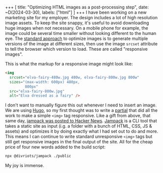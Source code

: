 +++
[
    title: "Optimizing HTML images as a post-processing step",
    date: ~D(2024-03-30),
    labels: ["html"]
]
+++
I have been working on a new marketing site for my employer. The design includes a lot of high resolution image assets. To keep the site snappy, it's useful to avoid downloading huge images when not necessary. On a mobile phone for example, the image could be several time smaller without looking different to the human eye. The [standard approach](https://developer.mozilla.org/en-US/docs/Learn/HTML/Multimedia_and_embedding/Responsive_images) to optimize images is to generate multiple versions of the image at different sizes, then use the image `srcset` attribute to tell the browser which version to load. These are called "responsive images".

This is what the markup for a responsive image might look like:
```html
<img
  srcset="elva-fairy-480w.jpg 480w, elva-fairy-800w.jpg 800w"
  sizes="(max-width: 600px) 480px,
         800px"
  src="elva-fairy-800w.jpg"
  alt="Elva dressed as a fairy" />

```
I don't want to manually figure this out whenever I need to insert an image. We are using [Hugo](https://gohugo.io/), so my first thought was to write a [partial](https://gohugo.io/templates/partials/) that did all the work to make a simple `<img>` tag responsive. Like a gift from above, that same day, [jampack was posted to Hacker News](https://news.ycombinator.com/item?id=39816836). [Jampack](https://jampack.divriots.com/) is a CLI tool that takes a static site as input (i.g. a folder with a bunch of HTML, CSS, JS & assets) and optimizes it by doing exactly what I had set out to do and more. This means I can continue to write standard unresponsive `<img>` tags but still get responsive images in the final output of the site. All for the cheap price of four new words added to the build script: 
```bash
npx @divriots/jampack ./public
```

My joy is immense.
